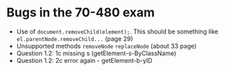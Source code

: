 # Bugs in the 70-480 exam

* Use of `document.removeChild(element);`. This should be something like `el.parentNode.removeChild...` (page 29)
* Unsupported methods `removeNode` `replaceNode` (about 33 page)
* Question 1.2:  1c missing s (getElement-s-ByClassName)
* Question 1.2:  2c error again - getElement-b-yID
